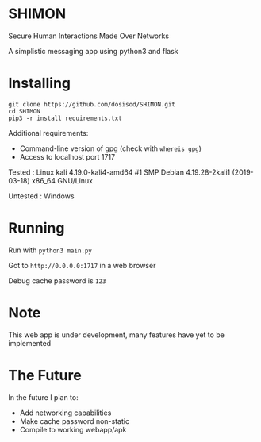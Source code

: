 # SHIMON

Secure Human Interactions Made Over Networks

A simplistic messaging app using python3 and flask

# Installing

```
git clone https://github.com/dosisod/SHIMON.git
cd SHIMON
pip3 -r install requirements.txt
```

Additional requirements:
* Command-line version of gpg (check with `whereis gpg`)
* Access to localhost port 1717

Tested : Linux kali 4.19.0-kali4-amd64 #1 SMP Debian 4.19.28-2kali1 (2019-03-18) x86_64 GNU/Linux

Untested : Windows

# Running

Run with `python3 main.py`

Got to `http://0.0.0.0:1717` in a web browser

Debug cache password is `123`

# Note

This web app is under development, many features have yet to be implemented

# The Future

In the future I plan to:
* Add networking capabilities
* Make cache password non-static
* Compile to working webapp/apk